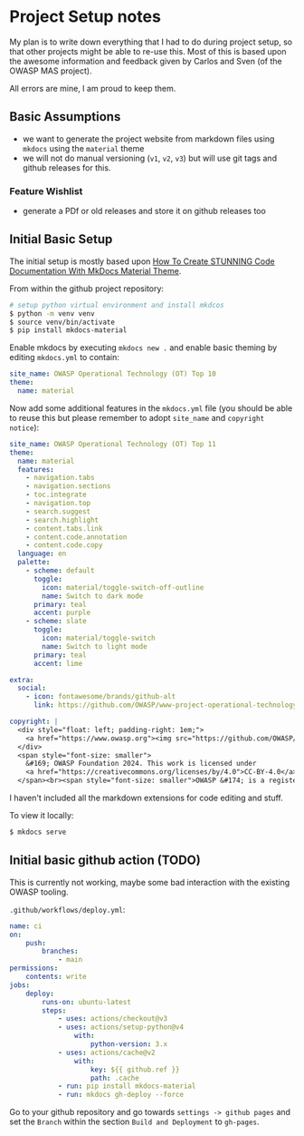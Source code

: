 # Project Setup notes

My plan is to write down everything that I had to do during project setup, so that other projects might be able to re-use this. Most of this is based upon the awesome information and feedback given by Carlos and Sven (of the OWASP MAS project).

All errors are mine, I am proud to keep them.

## Basic Assumptions

- we want to generate the project website from markdown files using `mkdocs` using the `material` theme
- we will not do manual versioning (`v1`, `v2`, `v3`) but will use git tags and github releases for this.

### Feature Wishlist

- generate a PDf or old releases and store it on github releases too

## Initial Basic Setup

The initial setup is mostly based upon [How To Create STUNNING Code Documentation With MkDocs Material Theme](https://www.youtube.com/watch?v=Q-YA_dA8C20).

From within the github project repository:

~~~ bash
# setup python virtual environment and install mkdcos
$ python -m venv venv
$ source venv/bin/activate
$ pip install mkdocs-material
~~~

Enable mkdocs by executing `mkdocs new .` and enable basic theming by editing `mkdocs.yml` to contain:

~~~yaml
site_name: OWASP Operational Technology (OT) Top 10
theme:
  name: material
~~~

Now add some additional features in the `mkdocs.yml` file (you should be able to reuse this but please remember to adopt `site_name` and `copyright notice`):

~~~ yaml
site_name: OWASP Operational Technology (OT) Top 11
theme:
  name: material
  features:
    - navigation.tabs
    - navigation.sections
    - toc.integrate
    - navigation.top
    - search.suggest
    - search.highlight
    - content.tabs.link
    - content.code.annotation
    - content.code.copy
  language: en
  palette:
    - scheme: default
      toggle:
        icon: material/toggle-switch-off-outline
        name: Switch to dark mode
      primary: teal
      accent: purple
    - scheme: slate
      toggle:
        icon: material/toggle-switch
        name: Switch to light mode
      primary: teal
      accent: lime

extra:
  social:
    - icon: fontawesome/brands/github-alt
      link: https://github.com/OWASP/www-project-operational-technology-top-10

copyright: |
  <div style="float: left; padding-right: 1em;">
    <a href="https://www.owasp.org"><img src="https://github.com/OWASP/owasp-mastg/blob/master/Document/Images/OWASP_logo_white.png?raw=true" width="100px" /></a>
  </div>
  <span style="font-size: smaller">
    &#169; OWASP Foundation 2024. This work is licensed under 
    <a href="https://creativecommons.org/licenses/by/4.0">CC-BY-4.0</a>. For any reuse or distribution, you must make clear to others the license terms of this work.
  </span><br><span style="font-size: smaller">OWASP &#174; is a registered trademark of the OWASP Foundation, Inc.</span> <span>This website uses cookies to analyze our traffic and only share that information with our analytics partners. <a href="https://github.com/OWASP/owasp-mastg/blob/master/about_cookies.md">Learn more</a>.</span>
~~~

I haven't included all the markdown extensions for code editing and stuff.

To view it locally:

~~~ bash
$ mkdocs serve
~~~

## Initial basic github action (TODO)

This is currently not working, maybe some bad interaction with the existing OWASP tooling.

`.github/workflows/deploy.yml`:

~~~yaml
name: ci
on:
    push:
        branches:
            - main
permissions:
    contents: write
jobs:
    deploy:
        runs-on: ubuntu-latest
        steps:
            - uses: actions/checkout@v3
            - uses: actions/setup-python@v4
                with:
                    python-version: 3.x
            - uses: actions/cache@v2
                with:
                    key: ${{ github.ref }}
                    path: .cache
            - run: pip install mkdocs-material
            - run: mkdocs gh-deploy --force
~~~

Go to your github repository and go towards `settings -> github pages` and set the `Branch` within the section `Build and Deployment` to `gh-pages`.